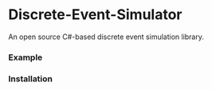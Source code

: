 # Discrete-Event-Simulator
An open source C#-based discrete event simulation library.

### Example

### Installation